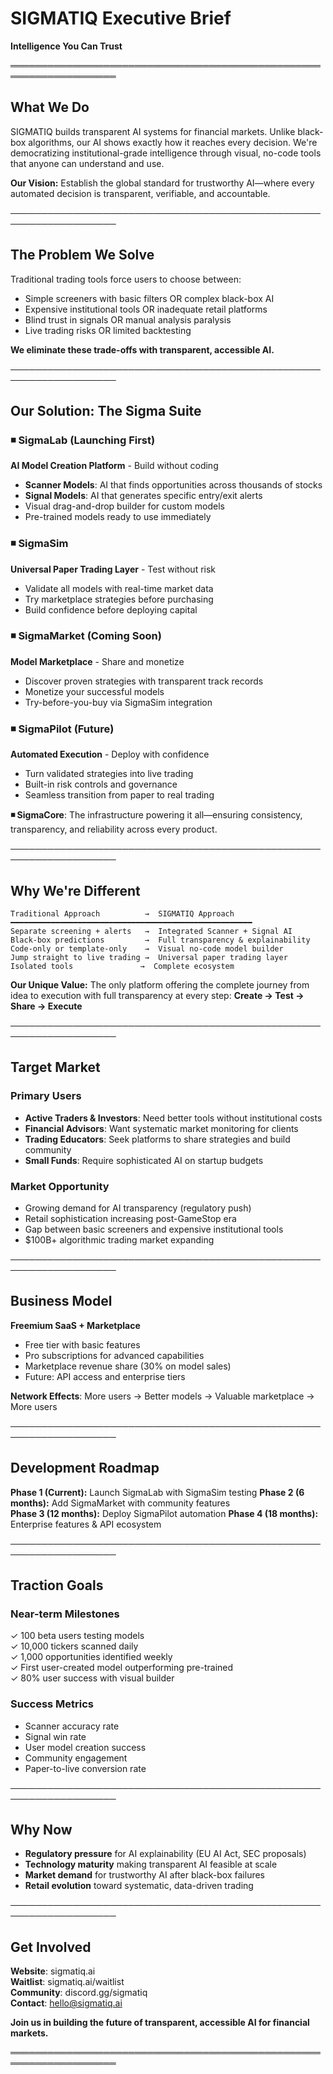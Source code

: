 # SIGMATIQ Executive Brief
**Intelligence You Can Trust**

═══════════════════════════════════════════════════════════════════

## What We Do

SIGMATIQ builds transparent AI systems for financial markets. Unlike black-box algorithms, our AI shows exactly how it reaches every decision. We're democratizing institutional-grade intelligence through visual, no-code tools that anyone can understand and use.

**Our Vision:** Establish the global standard for trustworthy AI—where every automated decision is transparent, verifiable, and accountable.

───────────────────────────────────────────────────────────────────

## The Problem We Solve

Traditional trading tools force users to choose between:
- Simple screeners with basic filters OR complex black-box AI
- Expensive institutional tools OR inadequate retail platforms  
- Blind trust in signals OR manual analysis paralysis
- Live trading risks OR limited backtesting

**We eliminate these trade-offs with transparent, accessible AI.**

───────────────────────────────────────────────────────────────────

## Our Solution: The Sigma Suite

### ◾ SigmaLab (Launching First)
**AI Model Creation Platform** - Build without coding
- **Scanner Models**: AI that finds opportunities across thousands of stocks
- **Signal Models**: AI that generates specific entry/exit alerts
- Visual drag-and-drop builder for custom models
- Pre-trained models ready to use immediately

### ◾ SigmaSim  
**Universal Paper Trading Layer** - Test without risk
- Validate all models with real-time market data
- Try marketplace strategies before purchasing
- Build confidence before deploying capital

### ◾ SigmaMarket (Coming Soon)
**Model Marketplace** - Share and monetize
- Discover proven strategies with transparent track records
- Monetize your successful models
- Try-before-you-buy via SigmaSim integration

### ◾ SigmaPilot (Future)
**Automated Execution** - Deploy with confidence
- Turn validated strategies into live trading
- Built-in risk controls and governance
- Seamless transition from paper to real trading

**◾ SigmaCore**: The infrastructure powering it all—ensuring consistency, transparency, and reliability across every product.

───────────────────────────────────────────────────────────────────

## Why We're Different

```
Traditional Approach          →  SIGMATIQ Approach
━━━━━━━━━━━━━━━━━━━━━━━━━━━━━━━━━━━━━━━━━━━━━━━━━━━━━━
Separate screening + alerts   →  Integrated Scanner + Signal AI
Black-box predictions         →  Full transparency & explainability  
Code-only or template-only    →  Visual no-code model builder
Jump straight to live trading →  Universal paper trading layer
Isolated tools               →  Complete ecosystem
```

**Our Unique Value:** The only platform offering the complete journey from idea to execution with full transparency at every step: **Create → Test → Share → Execute**

───────────────────────────────────────────────────────────────────

## Target Market

### Primary Users
- **Active Traders & Investors**: Need better tools without institutional costs
- **Financial Advisors**: Want systematic market monitoring for clients
- **Trading Educators**: Seek platforms to share strategies and build community
- **Small Funds**: Require sophisticated AI on startup budgets

### Market Opportunity
- Growing demand for AI transparency (regulatory push)
- Retail sophistication increasing post-GameStop era
- Gap between basic screeners and expensive institutional tools
- $100B+ algorithmic trading market expanding

───────────────────────────────────────────────────────────────────

## Business Model

**Freemium SaaS + Marketplace**
- Free tier with basic features
- Pro subscriptions for advanced capabilities  
- Marketplace revenue share (30% on model sales)
- Future: API access and enterprise tiers

**Network Effects**: More users → Better models → Valuable marketplace → More users

───────────────────────────────────────────────────────────────────

## Development Roadmap

**Phase 1 (Current):** Launch SigmaLab with SigmaSim testing
**Phase 2 (6 months):** Add SigmaMarket with community features  
**Phase 3 (12 months):** Deploy SigmaPilot automation
**Phase 4 (18 months):** Enterprise features & API ecosystem

───────────────────────────────────────────────────────────────────

## Traction Goals

### Near-term Milestones
✓ 100 beta users testing models  
✓ 10,000 tickers scanned daily  
✓ 1,000 opportunities identified weekly  
✓ First user-created model outperforming pre-trained  
✓ 80% user success with visual builder

### Success Metrics
- Scanner accuracy rate
- Signal win rate  
- User model creation success
- Community engagement
- Paper-to-live conversion rate

───────────────────────────────────────────────────────────────────

## Why Now

- **Regulatory pressure** for AI explainability (EU AI Act, SEC proposals)
- **Technology maturity** making transparent AI feasible at scale
- **Market demand** for trustworthy AI after black-box failures
- **Retail evolution** toward systematic, data-driven trading

───────────────────────────────────────────────────────────────────

## Get Involved

**Website**: sigmatiq.ai  
**Waitlist**: sigmatiq.ai/waitlist  
**Community**: discord.gg/sigmatiq  
**Contact**: hello@sigmatiq.ai

**Join us in building the future of transparent, accessible AI for financial markets.**

═══════════════════════════════════════════════════════════════════